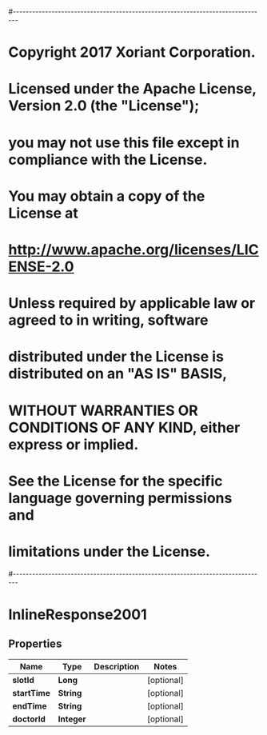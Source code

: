 #-------------------------------------------------------------------------------
# Copyright 2017 Xoriant Corporation.
# Licensed under the Apache License, Version 2.0 (the "License");
# you may not use this file except in compliance with the License.
# You may obtain a copy of the License at
# 
#      http://www.apache.org/licenses/LICENSE-2.0
# 
# Unless required by applicable law or agreed to in writing, software
# distributed under the License is distributed on an "AS IS" BASIS,
# WITHOUT WARRANTIES OR CONDITIONS OF ANY KIND, either express or implied.
# See the License for the specific language governing permissions and
# limitations under the License.
#-------------------------------------------------------------------------------
# InlineResponse2001

## Properties
Name | Type | Description | Notes
------------ | ------------- | ------------- | -------------
**slotId** | **Long** |  |  [optional]
**startTime** | **String** |  |  [optional]
**endTime** | **String** |  |  [optional]
**doctorId** | **Integer** |  |  [optional]



